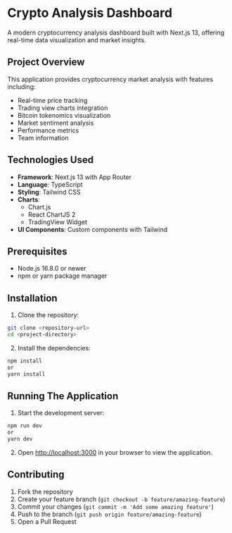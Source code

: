 # Crypto Analysis Dashboard

A modern cryptocurrency analysis dashboard built with Next.js 13, offering real-time data visualization and market insights.

## Project Overview

This application provides cryptocurrency market analysis with features including:

- Real-time price tracking
- Trading view charts integration
- Bitcoin tokenomics visualization
- Market sentiment analysis
- Performance metrics
- Team information

## Technologies Used

- **Framework**: Next.js 13 with App Router
- **Language**: TypeScript
- **Styling**: Tailwind CSS
- **Charts**:
  - Chart.js
  - React ChartJS 2
  - TradingView Widget
- **UI Components**: Custom components with Tailwind

## Prerequisites

- Node.js 16.8.0 or newer
- npm or yarn package manager

## Installation

1. Clone the repository:

```sh
git clone <repository-url>
cd <project-directory>
```

2. Install the dependencies:

```sh
npm install
or
yarn install
```

## Running The Application

1. Start the development server:

```sh
npm run dev
or
yarn dev
```

2. Open [http://localhost:3000](http://localhost:3000) in your browser to view the application.

## Contributing

1. Fork the repository
2. Create your feature branch (`git checkout -b feature/amazing-feature`)
3. Commit your changes (`git commit -m 'Add some amazing feature'`)
4. Push to the branch (`git push origin feature/amazing-feature`)
5. Open a Pull Request
